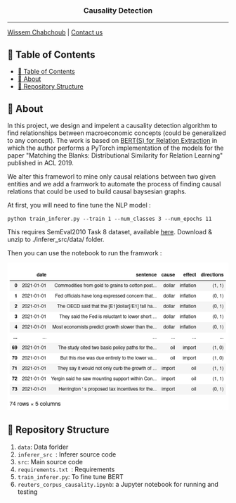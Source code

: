 <h3 align="center">Causality Detection</h3>

---

[Wissem Chabchoub](https://www.linkedin.com/in/wissem-chabchoub/) | [Contact us](mailto:chb.wissem@gmail.com)

## 📝 Table of Contents

- [📝 Table of Contents](#-table-of-contents)
- [🧐 About <a name = "about"></a>](#about)
- [🎥 Repository Structure  <a name = "repo-struct"></a>](#repo-struct)


## 🧐 About <a name = "about"></a>

In this project, we design and impelent a causality detection algorithm to find relationships between macroeconomic concepts (could be generalized to any concept). The work is based on [BERT(S) for Relation Extraction](https://github.com/plkmo/BERT-Relation-Extraction) in which the author performs a PyTorch implementation of the models for the paper "Matching the Blanks: Distributional Similarity for Relation Learning" published in ACL 2019. 

We alter this frameworl to mine only causal relations between two given entities and we add a framwork to automate the process of finding causal relations that could be used to build causal baysesian graphs. 

At first, you will need to fine tune the NLP model :

```
python train_inferer.py --train 1 --num_classes 3 --num_epochs 11
```

This requires SemEval2010 Task 8 dataset, available [here](https://github.com/sahitya0000/Relation-Classification/blob/master/corpus/SemEval2010_task8_all_data.zip). Download & unzip to ./inferer_src/data/ folder.

Then you can use the notebook to run the framwork :


<p align="center">
  <img src="img/df.png?raw=true" />
</p>

## 🎥 Repository Structure  <a name = "repo-struct"></a>


1. `data`: Data forlder
2. `inferer_src `: Inferer source code
3. `src`: Main source code
4. `requirements.txt `: Requirements
5. `train_inferer.py`: To fine tune BERT
6. `reuters_corpus_causality.ipynb`: a Jupyter notebook for running and testing
